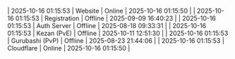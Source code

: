 | 2025-10-16 01:15:53 | Website | Online | 2025-10-16 01:15:50 |
| 2025-10-16 01:15:53 | Registration | Offline | 2025-09-09 16:40:23 |
| 2025-10-16 01:15:53 | Auth Server | Offline | 2025-08-18 09:33:31 |
| 2025-10-16 01:15:53 | Kezan (PvE) | Offline | 2025-10-11 12:51:30 |
| 2025-10-16 01:15:53 | Gurubashi (PvP) | Offline | 2025-08-23 21:44:06 |
| 2025-10-16 01:15:53 | Cloudflare | Online | 2025-10-16 01:15:50 |
